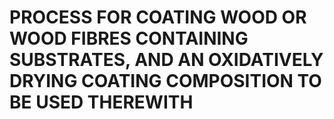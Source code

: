 # PROCESS FOR COATING WOOD OR WOOD FIBRES CONTAINING SUBSTRATES, AND AN OXIDATIVELY DRYING COATING COMPOSITION TO BE USED THEREWITH